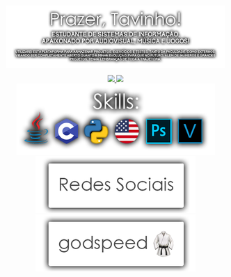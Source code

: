 ![Prazer, Tavinho!](https://raw.githubusercontent.com/otaviobizulli/otaviobizulli/main/gitprazer.png)

<div align="center">
  <a href="https://github.com/otaviobizulli">
  <img height="150em" src="https://github-readme-stats.vercel.app/api?username=otaviobizulli&show_icons=true&theme=graywhite&include_all_commits=true&count_private=true"/>
  <img height="150em" src="https://github-readme-stats.vercel.app/api/top-langs/?username=otaviobizulli&layout=compact&langs_count=7&theme=graywhite"/>
</div>

  
<div align="center">
  <a href="https://github.com/otaviobizulli">
  <img src="https://raw.githubusercontent.com/otaviobizulli/otaviobizulli/main/gitskills.png"/>
</div>
  
  
<div align="center">
  <a href="https://linktr.ee/bizulli"> 
  <img src="https://raw.githubusercontent.com/otaviobizulli/otaviobizulli/main/gitsocialmedia.png"/>
  <a href="https://translate.google.com.br/?hl=pt-BR&sl=en&tl=pt&text=godspeed&op=translate"> 
  <img src="https://raw.githubusercontent.com/otaviobizulli/otaviobizulli/main/gitgodspeed.png"/>
</div> 

